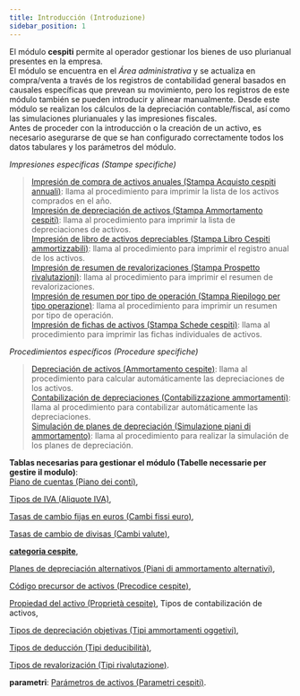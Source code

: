 ```yaml
---
title: Introducción (Introduzione)
sidebar_position: 1
---
```


El módulo **cespiti** permite al operador gestionar los bienes de uso plurianual presentes en la empresa.  
El módulo se encuentra en el *Área administrativa* y se actualiza en compra/venta a través de los registros de contabilidad general basados en causales específicas que prevean su movimiento, pero los registros de este módulo también se pueden introducir y alinear manualmente. Desde este módulo se realizan los cálculos de la depreciación contable/fiscal, así como las simulaciones plurianuales y las impresiones fiscales.  
Antes de proceder con la introducción o la creación de un activo, es necesario asegurarse de que se han configurado correctamente todos los datos tabulares y los parámetros del módulo.

*Impresiones específicas (Stampe specifiche)*  

> [Impresión de compra de activos anuales (Stampa Acquisto cespiti annuali)](/docs/finance-area/fixed-assets/reports-fixed-assets/yearly-fixed-assets-purchase): llama al procedimiento para imprimir la lista de los activos comprados en el año.  
> [Impresión de depreciación de activos (Stampa Ammortamento cespiti)](/docs/finance-area/fixed-assets/reports-fixed-assets/fixed-assets-depreciation): llama al procedimiento para imprimir la lista de depreciaciones de activos.  
> [Impresión de libro de activos depreciables (Stampa Libro Cespiti ammortizzabili)](/docs/finance-area/fixed-assets/reports-fixed-assets/depreciable-fixed-assets-journal): llama al procedimiento para imprimir el registro anual de los activos.  
> [Impresión de resumen de revalorizaciones (Stampa Prospetto rivalutazioni)](/docs/finance-area/fixed-assets/revaluations-prospect): llama al procedimiento para imprimir el resumen de revalorizaciones.  
> [Impresión de resumen por tipo de operación (Stampa Riepilogo per tipo operazione)](/docs/finance-area/fixed-assets/reports-fixed-assets/summary-per-operation-type): llama al procedimiento para imprimir un resumen por tipo de operación.  
> [Impresión de fichas de activos (Stampa Schede cespiti)](/docs/finance-area/fixed-assets/reports-fixed-assets/fixed-assets-sheets): llama al procedimiento para imprimir las fichas individuales de activos.  

*Procedimientos específicos (Procedure specifiche)*

> [Depreciación de activos (Ammortamento cespite)](/docs/finance-area/fixed-assets/procedures/fixed-asset-depreciation/fixed-assets-depreciation): llama al procedimiento para calcular automáticamente las depreciaciones de los activos.  
> [Contabilización de depreciaciones (Contabilizzazione ammortamenti)](/docs/finance-area/fixed-assets/accounting/depreciations-accounting): llama al procedimiento para contabilizar automáticamente las depreciaciones.  
> [Simulación de planes de depreciación (Simulazione piani di ammortamento)](/docs/finance-area/fixed-assets/depreciation-plans-simulation): llama al procedimiento para realizar la simulación de los planes de depreciación.  

**Tablas necesarias para gestionar el módulo (Tabelle necessarie per gestire il modulo)**:  
[Piano de cuentas (Piano dei conti)](/docs/erp-home/registers/accounting/analytic-chart-of-accounts),  

[Tipos de IVA (Aliquote IVA)](/docs/configurations/tables/finance/vat-rates),  

[Tasas de cambio fijas en euros (Cambi fissi euro)](/docs/configurations/tables/finance/euro-fixed-exchanges),  

[Tasas de cambio de divisas (Cambi valute)](/docs/configurations/tables/finance/currency-exchange),  

[**categoria cespite**](/docs/configurations/tables/finance/fixed-asset-category),  

[Planes de depreciación alternativos (Piani di ammortamento alternativi)](/docs/configurations/tables/finance/alternative-depreciation-plans),  

[Código precursor de activos (Precodice cespite)](/docs/configurations/tables/finance/fixed-asset-precode),  

[Propiedad del activo (Proprietà cespite)](/docs/configurations/tables/finance/fixed-asset-property), Tipos de contabilización de activos,  

[Tipos de depreciación objetivas (Tipi ammortamenti oggetivi)](/docs/configurations/tables/finance/objective-amortization-types),  

[Tipos de deducción (Tipi deducibilità)](/docs/configurations/tables/finance/deductibility-types),  

[Tipos de revalorización (Tipi rivalutazione)](/docs/configurations/tables/finance/revaluation-types).

**parametri**: [Parámetros de activos (Parametri cespiti)](/docs/configurations/parameters/finance/fixed-assets-parameters).